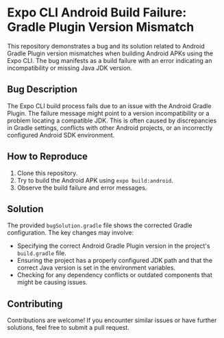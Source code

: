 # Expo CLI Android Build Failure: Gradle Plugin Version Mismatch

This repository demonstrates a bug and its solution related to Android Gradle Plugin version mismatches when building Android APKs using the Expo CLI.  The bug manifests as a build failure with an error indicating an incompatibility or missing Java JDK version.

## Bug Description

The Expo CLI build process fails due to an issue with the Android Gradle Plugin. The failure message might point to a version incompatibility or a problem locating a compatible JDK.  This is often caused by discrepancies in Gradle settings, conflicts with other Android projects, or an incorrectly configured Android SDK environment.

## How to Reproduce

1. Clone this repository.
2. Try to build the Android APK using `expo build:android`.
3. Observe the build failure and error messages.

## Solution

The provided `bugSolution.gradle` file shows the corrected Gradle configuration.  The key changes may involve:

* Specifying the correct Android Gradle Plugin version in the project's `build.gradle` file. 
* Ensuring the project has a properly configured JDK path and that the correct Java version is set in the environment variables.
* Checking for any dependency conflicts or outdated components that might be causing issues.

## Contributing

Contributions are welcome!  If you encounter similar issues or have further solutions, feel free to submit a pull request.
